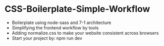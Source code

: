 # CSS-Boilerplate-Simple-Workflow

- Boilerplate using node-sass and 7-1 architecture
- Simplifying the frontend workflow by tools
- Adding normalize.css to make your website consistent across browsers
- Start your project by: npm run dev

